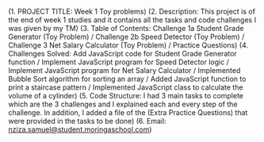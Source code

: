(1. PROJECT TITLE: Week 1 Toy problems) (2. Description: This project is of the end of week 1 studies and it contains all the tasks and code challenges I was given by my TM) (3. Table of Contents: Challenge 1a Student Grade Generator (Toy Problem) / Challenge 2b Speed Detector (Toy Problem) / Challenge 3 Net Salary Calculator (Toy Problem) / Practice Questions) (4. Challenges Solved: Add JavaScript code for Student Grade Generator function / Implement JavaScript program for Speed Detector logic / Implement JavaScript program for Net Salary Calculator / Implemented Bubble Sort algorithm for sorting an array / Added JavaScript function to print a staircase pattern / Implemented JavaScript class to calculate the volume of a cylinder) (5. Code Structure: I had 3 main tasks to complete which are the 3 challenges and I explained each and every step of the challenge. In addition, I added a file of the (Extra Practice Questions) that were provided in the tasks to be done) (6. Email: nziza.samuel@student.moringaschool.com) 
